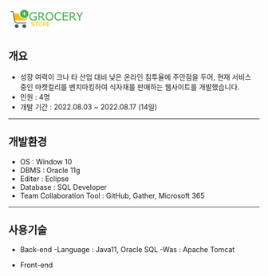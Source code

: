 # <img width="150" src="https://github.com/Hyunneung/FreshKurly/blob/main/Fresh_Kurly/src/main/webapp/assets/image/logo/logo.png">


## 개요
- 성장 여력이 크나 타 산업 대비 낮은 온라인 침투율에 주안점을 두어, 현재 서비스 중인 마켓컬리를 벤치마킹하여 식자재를 판매하는 웹사이트를 개발했습니다.
- 인원 : 4명
- 개발 기간 : 2022.08.03 ~ 2022.08.17 (14일)

---
## 개발환경
- OS : Window 10
- DBMS : Oracle 11g
- Editer : Eclipse
- Database : SQL Developer
- Team Collaboration Tool : GitHub, Gather, Microsoft 365

---
## 사용기술
- Back-end
 -Language : Java11, Oracle SQL
 -Was : Apache Tomcat

- Front-end
